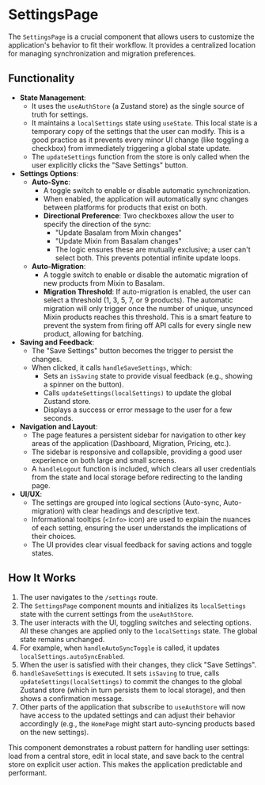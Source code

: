# SettingsPage

The `SettingsPage` is a crucial component that allows users to customize the application's behavior to fit their workflow. It provides a centralized location for managing synchronization and migration preferences.

## Functionality

- **State Management**:
  - It uses the `useAuthStore` (a Zustand store) as the single source of truth for settings.
  - It maintains a `localSettings` state using `useState`. This local state is a temporary copy of the settings that the user can modify. This is a good practice as it prevents every minor UI change (like toggling a checkbox) from immediately triggering a global state update.
  - The `updateSettings` function from the store is only called when the user explicitly clicks the "Save Settings" button.
- **Settings Options**:
  - **Auto-Sync**:
    - A toggle switch to enable or disable automatic synchronization.
    - When enabled, the application will automatically sync changes between platforms for products that exist on both.
    - **Directional Preference**: Two checkboxes allow the user to specify the direction of the sync:
      - "Update Basalam from Mixin changes"
      - "Update Mixin from Basalam changes"
      - The logic ensures these are mutually exclusive; a user can't select both. This prevents potential infinite update loops.
  - **Auto-Migration**:
    - A toggle switch to enable or disable the automatic migration of new products from Mixin to Basalam.
    - **Migration Threshold**: If auto-migration is enabled, the user can select a threshold (1, 3, 5, 7, or 9 products). The automatic migration will only trigger once the number of unique, unsynced Mixin products reaches this threshold. This is a smart feature to prevent the system from firing off API calls for every single new product, allowing for batching.
- **Saving and Feedback**:
  - The "Save Settings" button becomes the trigger to persist the changes.
  - When clicked, it calls `handleSaveSettings`, which:
    - Sets an `isSaving` state to provide visual feedback (e.g., showing a spinner on the button).
    - Calls `updateSettings(localSettings)` to update the global Zustand store.
    - Displays a success or error message to the user for a few seconds.
- **Navigation and Layout**:
  - The page features a persistent sidebar for navigation to other key areas of the application (Dashboard, Migration, Pricing, etc.).
  - The sidebar is responsive and collapsible, providing a good user experience on both large and small screens.
  - A `handleLogout` function is included, which clears all user credentials from the state and local storage before redirecting to the landing page.
- **UI/UX**:
  - The settings are grouped into logical sections (Auto-sync, Auto-migration) with clear headings and descriptive text.
  - Informational tooltips (`<Info>` icon) are used to explain the nuances of each setting, ensuring the user understands the implications of their choices.
  - The UI provides clear visual feedback for saving actions and toggle states.

## How It Works

1. The user navigates to the `/settings` route.
2. The `SettingsPage` component mounts and initializes its `localSettings` state with the current settings from the `useAuthStore`.
3. The user interacts with the UI, toggling switches and selecting options. All these changes are applied only to the `localSettings` state. The global state remains unchanged.
4. For example, when `handleAutoSyncToggle` is called, it updates `localSettings.autoSyncEnabled`.
5. When the user is satisfied with their changes, they click "Save Settings".
6. `handleSaveSettings` is executed. It sets `isSaving` to true, calls `updateSettings(localSettings)` to commit the changes to the global Zustand store (which in turn persists them to local storage), and then shows a confirmation message.
7. Other parts of the application that subscribe to `useAuthStore` will now have access to the updated settings and can adjust their behavior accordingly (e.g., the `HomePage` might start auto-syncing products based on the new settings).

This component demonstrates a robust pattern for handling user settings: load from a central store, edit in local state, and save back to the central store on explicit user action. This makes the application predictable and performant.
